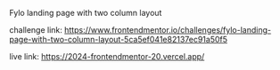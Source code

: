 Fylo landing page with two column layout

challenge link: https://www.frontendmentor.io/challenges/fylo-landing-page-with-two-column-layout-5ca5ef041e82137ec91a50f5

live link: https://2024-frontendmentor-20.vercel.app/
